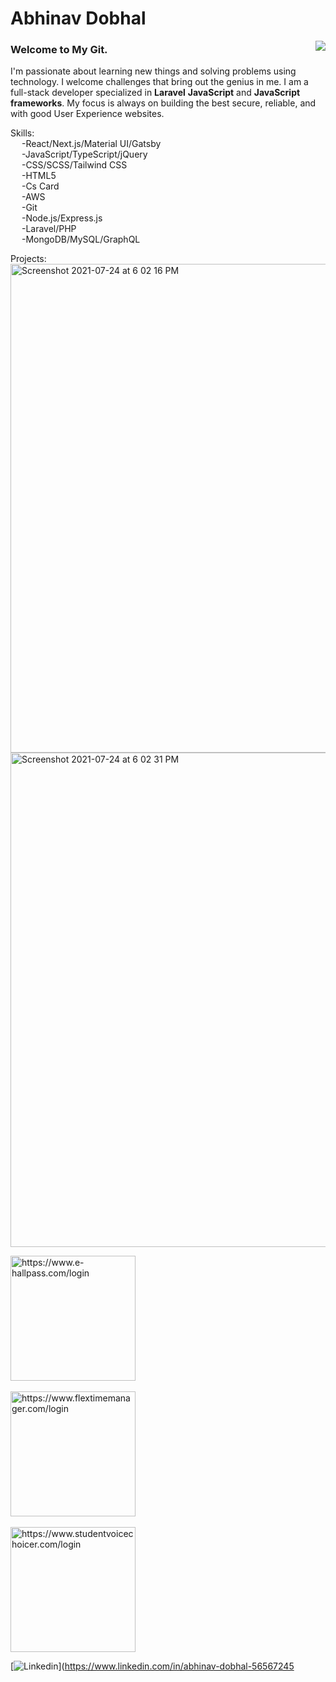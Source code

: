 <h1>Abhinav Dobhal</h1>
<img align="right" src="https://github-readme-stats.vercel.app/api?username=abhinavdobhal&theme=react&show_icons=true&count_private=true&hide=contribs" />
<h3>Welcome to My Git.</h3>
<p>
  I'm passionate about learning new things and solving problems using technology. I welcome challenges that bring out the genius in me.
  I am a full-stack developer specialized in <b>Laravel</b> <b>JavaScript</b> and <b>JavaScript frameworks</b>. My focus is always on building the best secure, 
reliable, and with good User Experience websites.</p>

Skills:<br>
&emsp;    -React/Next.js/Material UI/Gatsby<br>
&emsp;    -JavaScript/TypeScript/jQuery<br>
&emsp;    -CSS/SCSS/Tailwind CSS<br>
&emsp;    -HTML5<br>
&emsp;    -Cs Card<br>
&emsp;    -AWS<br>
&emsp;    -Git<br>
&emsp;    -Node.js/Express.js<br>
&emsp;    -Laravel/PHP<br>
&emsp;    -MongoDB/MySQL/GraphQL<br>


Projects:<br>
<img width="782" alt="Screenshot 2021-07-24 at 6 02 16 PM" src="https://user-images.githubusercontent.com/35193029/126868583-1f708bfa-81bf-4a13-bc14-1b1d9eec7fdb.png">
<img width="791" alt="Screenshot 2021-07-24 at 6 02 31 PM" src="https://user-images.githubusercontent.com/35193029/126868585-25db3de6-d2c1-487b-919f-0447c0284745.png"><br>

<img width="200" alt="https://www.e-hallpass.com/login" src="https://www.e-hallpass.com/images/logo.png?raw=true"><br><br>
<img width="200" alt="https://www.flextimemanager.com/login" src="https://www.flextimemanager.com/assets/images/logo.png"><br><br>
<img width="200" alt="https://www.studentvoicechoicer.com/login" src="https://www.studentvoicechoicer.com/media/img/Voice-Choicer.png"><br>



[![Linkedin](https://img.shields.io/badge/-LinkedIn-blue?style=flat&logo=Linkedin&logoColor=white)](https://www.linkedin.com/in/abhinav-dobhal-56567245<br/><br/>



<!--
**AbhinavDobhal/abhinavdobhal** is a ✨ _special_ ✨ repository because its `README.md` (this file) appears on your GitHub profile.
-->
